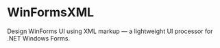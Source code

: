 # WinFormsXML
Design WinForms UI using XML markup — a lightweight UI processor for .NET Windows Forms.

